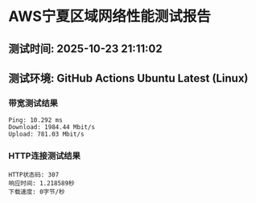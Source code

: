 # AWS宁夏区域网络性能测试报告
## 测试时间: 2025-10-23 21:11:02
## 测试环境: GitHub Actions Ubuntu Latest (Linux)

### 带宽测试结果
```
Ping: 10.292 ms
Download: 1984.44 Mbit/s
Upload: 781.03 Mbit/s
```

### HTTP连接测试结果
```
HTTP状态码: 307
响应时间: 1.218589秒
下载速度: 0字节/秒
```

